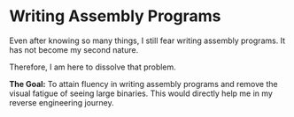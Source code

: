 # Writing Assembly Programs

Even after knowing so many things, I still fear writing assembly programs. It has not become my second nature.

Therefore, I am here to dissolve that problem.

**The Goal:** To attain fluency in writing assembly programs and remove the visual fatigue of seeing large binaries. This would directly help me in my reverse engineering journey.